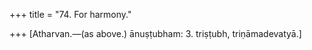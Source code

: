 +++
title = "74. For harmony."

+++
[Atharvan.—(as above.) ānuṣṭubham: 3. triṣṭubh, triṇāmadevatyā.]
